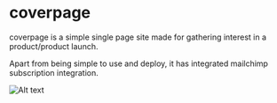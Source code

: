 # coverpage

coverpage is a simple single page site made for gathering interest in a product/product launch.

Apart from being simple to use and deploy, it has integrated mailchimp subscription integration.

![Alt text](/../media/screenshot.png?raw=true "Screenshot of coverpage")
